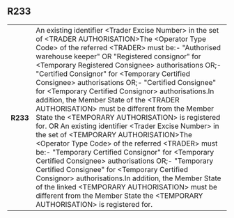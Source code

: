 ## R233
<table>
 <tr>
  <th>
   R233
  </th>
  <td>
   An existing identifier &lt;Trader Excise Number&gt; in the set of &lt;TRADER AUTHORISATION&gt;The &lt;Operator Type Code&gt; of the referred &lt;TRADER&gt; must be:- "Authorised warehouse keeper" OR "Registered consignor" for &lt;Temporary Registered Consignee&gt; authorisations OR;- "Certified Consignor" for &lt;Temporary Certified Consignee&gt; authorisations OR;- "Certified Consignee" for &lt;Temporary Certified Consignor&gt; authorisations.In addition, the Member State of the &lt;TRADER AUTHORISATION&gt; must be different from the Member State the &lt;TEMPORARY AUTHORISATION&gt; is registered for. OR An existing identifier &lt;Trader Excise Number&gt; in the set of &lt;TEMPORARY AUTHORISATION&gt;The &lt;Operator Type Code&gt; of the referred &lt;TRADER&gt; must be:- "Temporary Certified Consignor" for &lt;Temporary Certified Consignee&gt; authorisations OR;- "Temporary Certified Consignee" for &lt;Temporary Certified Consignor&gt; authorisations.In addition, the Member State of the linked &lt;TEMPORARY AUTHORISATION&gt; must be different from the Member State the &lt;TEMPORARY AUTHORISATION&gt; is registered for.
  </td>
 </tr>
</table>

